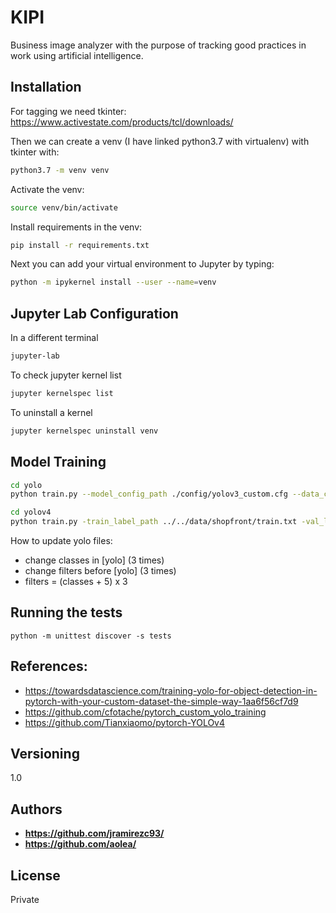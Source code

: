 # KIPI

Business image analyzer with the purpose of tracking good practices in work using artificial intelligence.

## Installation

For tagging we need tkinter: https://www.activestate.com/products/tcl/downloads/

Then we can create a venv (I have linked python3.7 with virtualenv) with tkinter with:

```bash
python3.7 -m venv venv
```

Activate the venv:

```bash
source venv/bin/activate
```

Install requirements in the venv:

```bash
pip install -r requirements.txt
```

Next you can add your virtual environment to Jupyter by typing:

```bash
python -m ipykernel install --user --name=venv
```

## Jupyter Lab Configuration

In a different terminal

```bash
jupyter-lab
```

To check jupyter kernel list

```bash
jupyter kernelspec list
```

To uninstall a kernel

```bash
jupyter kernelspec uninstall venv
```

## Model Training

```bash
cd yolo
python train.py --model_config_path ./config/yolov3_custom.cfg --data_config_path ./config/coco_custom.data --class_path ./config/coco_custom.names
```

```bash
cd yolov4
python train.py -train_label_path ../../data/shopfront/train.txt -val_label_path ../../data/shopfront/val.txt -dir /Users/jrc/Desktop/Jorge/Otros/Coding/Kipi/kipi/models/yolov4 -classes 3 -pretrained ./cfg/yolov4.conv.137.pth
```

How to update yolo files:

- change classes in [yolo] (3 times)
- change filters before [yolo] (3 times)
- filters = (classes + 5) x 3

## Running the tests

```
python -m unittest discover -s tests

```

## References:

- https://towardsdatascience.com/training-yolo-for-object-detection-in-pytorch-with-your-custom-dataset-the-simple-way-1aa6f56cf7d9
- https://github.com/cfotache/pytorch_custom_yolo_training
- https://github.com/Tianxiaomo/pytorch-YOLOv4

## Versioning

1.0

## Authors

- **https://github.com/jramirezc93/**
- **https://github.com/aolea/**

## License

Private
